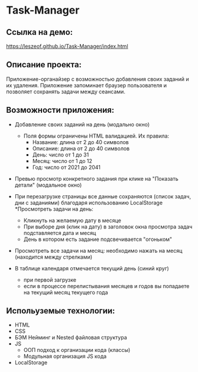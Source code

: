 # Task-Manager

## Ссылка на демо:
https://leszeof.github.io/Task-Manager/index.html
## Описание проекта:
Приложение-органайзер с возможностью добавления своих заданий и их удаления. Приложение запоминает браузер пользователя и позволяет сохранять задачи между сеансами.

## Возможности приложения:
* Добавление своих заданий на день (модально окно)
  * Поля формы ограничены HTML валидацией. Их правила:
    * Название: длина от 2 до 40 символов
    * Описание: длина от 2 до 40 символов
    * День: число от 1 до 31
    * Месяц: число от 1 до 12
    * Год: число от 2021 до 2041
* Превью просмотр конкретного задания при клике на "Показать детали" (модальное окно)
* При перезагрузке страницы все данные сохраняются (список задач, дни с заданиями) благодаря использованию LocalStorage
*Просмотреть задачи на день:
  * Кликнуть на желаемую дату в месяце
  * При выборе дня (клик на дату) в заголовок окна просмотра задач подставляется дата и месяц
  * День в котором есть задание подсвечивается "огоньком"
* Просмотреть все задачи на месяц: необходимо нажать на месяц (находится между стрелками)

* В таблице календаря отмечается текущий день (синий круг)
  * при первой загрузке
  * если в процессе перелистывания месяцев и годов вы попадаете на текущий месяц текущего года

## Испольуземые технологии:
* HTML
* CSS
* БЭМ Нейминг и Nested файловая структура
* JS
  * ООП подход к организации кода (классы)
  * Модульная организация JS кода
* LocalStorage
